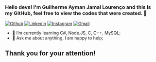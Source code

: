 ### Hello devs! I'm Guilherme Ayman Jamal Lourenço and this is my GitHub, feel free to view the codes that were created. 👋

[![Github](https://img.shields.io/badge/-Github-000?style=flat&logo=Github&logoColor=white)](https://github.com/guilherme-jamal)
[![Linkedin](https://img.shields.io/badge/-LinkedIn-blue?style=flat&logo=Linkedin&logoColor=white)](https://www.linkedin.com/in/guilherme-ayman-jamal-louren%C3%A7o-22518a18a/)
[![Instagram](https://img.shields.io/badge/-Instagram-c13584?style=flat&labelColor=c13584&logo=instagram&logoColor=white)](https://www.instagram.com/gui_jamall/)
[![Gmail](https://img.shields.io/badge/-Gmail-c14438?style=flat&logo=Gmail&logoColor=white)](mailto:gui.jamal@hotmail.com)

<!-- 🔭 I’m currently working on ... -->
- 🌱 I’m currently learning C#, Node.JS, C, C++, MySQL;
- 💬 Ask me about anything, I am happy to help;
<!-- ⚡ Fun fact: when I was a kid, I wanted to study medicine, I got into electronic engineering and eventually found myself in programming. -->
<!-- 👯 I’m looking to collaborate on ... 
- 🤔 I’m looking for help with ... -->


## Thank you for your attention!

